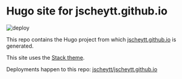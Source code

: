 # Hugo site for jscheytt.github.io

![deploy](https://github.com/jscheytt/jscheytt.github.io.hugo/actions/workflows/gh-pages.yml/badge.svg)

This repo contains the Hugo project from which [jscheytt.github.io](jscheytt.github.io) is generated.

This site uses the [Stack theme](https://github.com/CaiJimmy/hugo-theme-stack/).

Deployments happen to this repo: [jscheytt/jscheytt.github.io](https://github.com/jscheytt/jscheytt.github.io)
